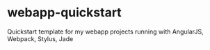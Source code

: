 # webapp-quickstart
Quickstart template for my webapp projects running with AngularJS, Webpack, Stylus, Jade
